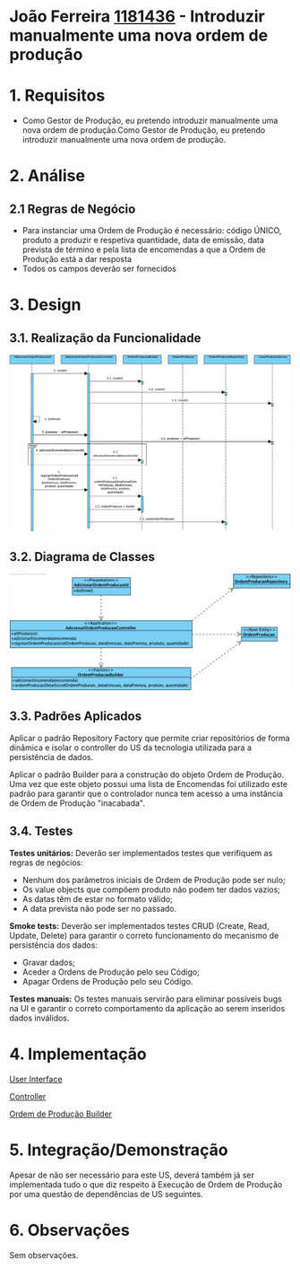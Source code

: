 **João Ferreira [1181436](../)** - Introduzir manualmente uma nova ordem de produção
=======================================


# 1. Requisitos

- Como Gestor de Produção, eu pretendo introduzir manualmente uma nova ordem de produção.Como Gestor de Produção, eu pretendo introduzir manualmente uma nova ordem de produção.

# 2. Análise

## 2.1 Regras de Negócio

- Para instanciar uma Ordem de Produção é necessário: código ÚNICO, produto a produzir e respetiva quantidade, data de emissão, data prevista de término e pela lista de encomendas a que a Ordem de Produção está a dar resposta
- Todos os campos deverão ser fornecidos

# 3. Design


## 3.1. Realização da Funcionalidade

![2010_AdicionarOrdemProducao_SD.png](2010_AdicionarOrdemProducao_SD.png)

## 3.2. Diagrama de Classes

![2010_AdicionarOrdemProducao_CD.png](2010_AdicionarOrdemProducao_CD.png)

## 3.3. Padrões Aplicados

Aplicar o padrão Repository Factory que permite criar repositórios de forma dinâmica e isolar o controller do US da tecnologia utilizada para a persistência de dados.

Aplicar o padrão Builder para a construção do objeto Ordem de Produção. Uma vez que este objeto possui uma lista de Encomendas foi utilizado este padrão para garantir que o controlador nunca tem acesso a uma instância de Ordem de Produção "inacabada".

## 3.4. Testes

**Testes unitários:**
Deverão ser implementados testes que verifiquem as regras de negócios:
- Nenhum dos parâmetros iniciais de Ordem de Produção pode ser nulo;
- Os value objects que compõem produto não podem ter dados vazios;
- As datas têm de estar no formato válido;
- A data prevista não pode ser no passado.

**Smoke tests:**
Deverão ser implementados testes CRUD (Create, Read, Update, Delete) para garantir o correto funcionamento do mecanismo de persistência dos dados:
 - Gravar dados;
 - Aceder a Ordens de Produção pelo seu Código;
 - Apagar Ordens de Produção pelo seu Código.

**Testes manuais:**
Os testes manuais servirão para eliminar possíveis bugs na UI e garantir o correto comportamento da aplicação ao serem inseridos dados inválidos.

# 4. Implementação
[User Interface](https://bitbucket.org/joaomfas/lei_isep_2019_20_sem4_2na_1181436_1171668_1171865_1190293/src/master/app/base.app.backoffice.console/src/main/java/eapli/base/app/backoffice/presentation/ordensproducao/AdicionarOrdemProducaoUI.java)

[Controller](https://bitbucket.org/joaomfas/lei_isep_2019_20_sem4_2na_1181436_1171668_1171865_1190293/src/master/app/base.core/src/main/java/eapli/base/gestaoordensproducao/application/AdicionarOrdemProducaoController.java)

[Ordem de Produção Builder](https://bitbucket.org/joaomfas/lei_isep_2019_20_sem4_2na_1181436_1171668_1171865_1190293/src/master/app/base.core/src/main/java/eapli/base/gestaoordensproducao/domain/OrdemProducaoBuilder.java)


# 5. Integração/Demonstração

Apesar de não ser necessário para este US, deverá também já ser implementada tudo o que diz respeito à Execução de Ordem de Produção por uma questão de dependências de US seguintes.

# 6. Observações

Sem observações.
